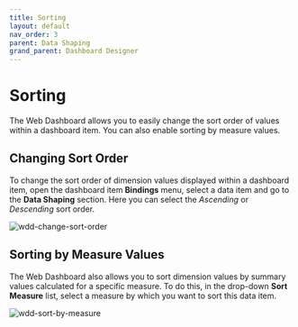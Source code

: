 ```yaml
---
title: Sorting
layout: default
nav_order: 3
parent: Data Shaping
grand_parent: Dashboard Designer
---
```

# Sorting
The Web Dashboard allows you to easily change the sort order of values within a dashboard item. You can also enable sorting by measure values.

## Changing Sort Order
To change the sort order of dimension values displayed within a dashboard item, open the dashboard item **Bindings** menu, select a data item and go to the **Data Shaping** section. Here you can select the _Ascending_ or _Descending_ sort order.

![wdd-change-sort-order](../../../images/img124613.png)

## Sorting by Measure Values
The Web Dashboard also allows you to sort dimension values by summary values calculated for a specific measure. To do this, in the drop-down **Sort Measure** list, select a measure by which you want to sort this data item.

![wdd-sort-by-measure](../../../images/img124614.png)